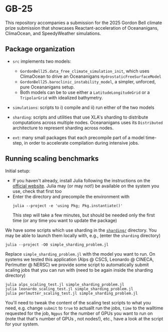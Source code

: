 # GB-25

This repository accompanies a submission for the 2025 Gordon Bell climate prize submission that showcases Reactant-acceleration of Oceananigans, ClimaOcean, and SpeedyWeather simulations.

## Package organization

* `src` implements two models:
    * `GordonBell25.data_free_climate_simulation_init`, which uses ClimaOcean to drive an Oceananigans `HydrostaticFreeSurfaceModel`
    * `GordonBell25.baroclinic_instability_model`, a simpler, unforced, pure Oceananigans setup.
    * Both models can be to use either a `LatitudeLongitudeGrid` or a `TripolarGrid` with idealized bathymetry.

* `simulations`: scripts to i) compile and ii) run either of the two models

* `sharding`: scripts and utilities that use XLA's sharding to distribute computations across multiple nodes. Oceananigans uses its `Distributed` architecture to represent sharding across nodes.

* `ext`: many small packages that each precompile part of a model time-step, in order to accelerate compilation during intensive jobs.

## Running scaling benchmarks

Initial setup:

* If you haven't already, install Julia following the instructions on the [official website](https://julialang.org/downloads/).
  Julia may (or may not!) be available on the system you use, check that first too
* Enter the directory and precompile the environment with
  ```
  julia --project -e 'using Pkg; Pkg.instantiate()'
  ```
  This step will take a few minutes, but should be needed only the first time (or any time you want to update the package)

We have some scripts which use sharding in the [`sharding/`](./sharding) directory.
You may be able to launch them locally with, e.g., (enter the `sharding` directory)
```
julia --project -O0 simple_sharding_problem.jl
```
Replace `simple_sharding_problem.jl` with the model you want to run.
On systems we tested this application (Alps @ CSCS, Leonardo @ CINECA, Perlmutter @ NERSC) we provide some script to automatically submit scaling jobs that you can run with (need to be again inside the sharding directory)
```
julia alps_scaling_test.jl simple_sharding_problem.jl
julia leonardo_scaling_test.jl simple_sharding_problem.jl
julia perlmutter_scaling_test.jl simple_sharding_problem.jl
```
You'll need to tweak the content of the scaling test scripts to what you need, e.g. change `submit` to `true` to actuallt run the jobs, `time` to the walltime requested for the job, `Ngpus` for the number of GPUs you want to run on (note that that's number of GPUs , not nodes!), etc., have a look at the script for your system.
